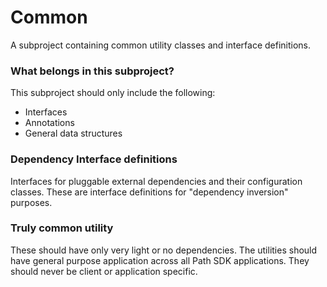# Common

A subproject containing common utility classes and interface definitions.

### What belongs in this subproject?

This subproject should only include the following:

* Interfaces
* Annotations
* General data structures

### Dependency Interface definitions

Interfaces for pluggable external dependencies and their configuration classes. These are interface definitions for "dependency inversion" purposes.

### Truly common utility

These should have only very light or no dependencies. The utilities should have general purpose application across all Path SDK applications. They should never be client or application specific.
